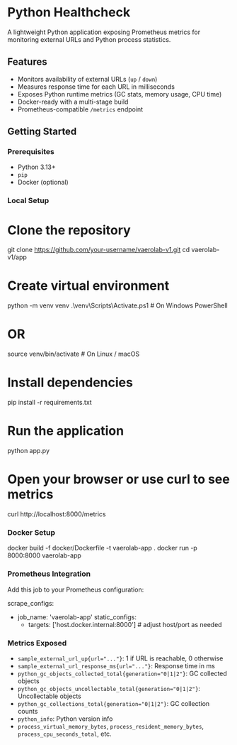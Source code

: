 # Python Healthcheck 

A lightweight Python application exposing Prometheus metrics for monitoring external URLs and Python process statistics.

## Features

- Monitors availability of external URLs (`up` / `down`)
- Measures response time for each URL in milliseconds
- Exposes Python runtime metrics (GC stats, memory usage, CPU time)
- Docker-ready with a multi-stage build
- Prometheus-compatible `/metrics` endpoint

## Getting Started

### Prerequisites

- Python 3.13+
- `pip`
- Docker (optional)

### Local Setup

# Clone the repository
git clone https://github.com/your-username/vaerolab-v1.git
cd vaerolab-v1/app

# Create virtual environment
python -m venv venv
.\venv\Scripts\Activate.ps1   # On Windows PowerShell
# OR
source venv/bin/activate       # On Linux / macOS

# Install dependencies
pip install -r requirements.txt

# Run the application
python app.py

# Open your browser or use curl to see metrics
curl http://localhost:8000/metrics

### Docker Setup

docker build -f docker/Dockerfile -t vaerolab-app .
docker run -p 8000:8000 vaerolab-app

### Prometheus Integration

Add this job to your Prometheus configuration:

scrape_configs:
  - job_name: 'vaerolab-app'
    static_configs:
      - targets: ['host.docker.internal:8000']  # adjust host/port as needed

### Metrics Exposed

- `sample_external_url_up{url="..."}`: 1 if URL is reachable, 0 otherwise
- `sample_external_url_response_ms{url="..."}`: Response time in ms
- `python_gc_objects_collected_total{generation="0|1|2"}`: GC collected objects
- `python_gc_objects_uncollectable_total{generation="0|1|2"}`: Uncollectable objects
- `python_gc_collections_total{generation="0|1|2"}`: GC collection counts
- `python_info`: Python version info
- `process_virtual_memory_bytes`, `process_resident_memory_bytes`, `process_cpu_seconds_total`, etc.



